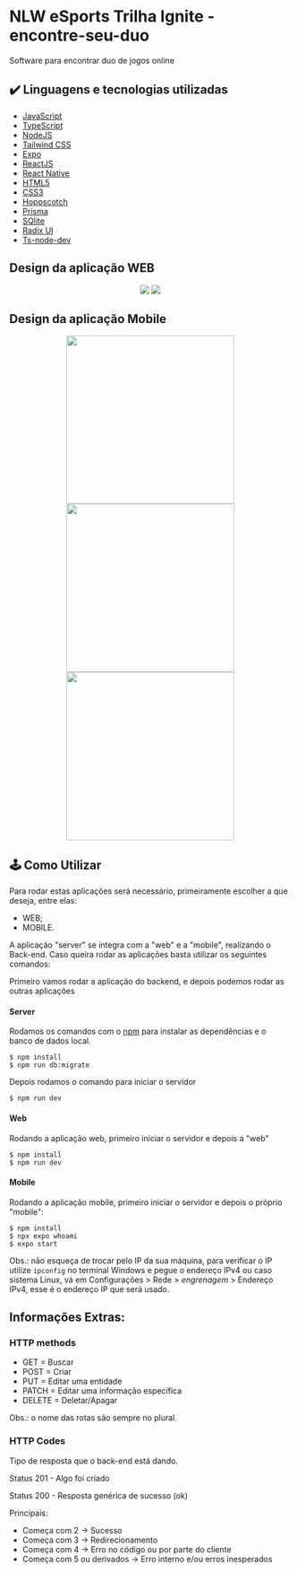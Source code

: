 # NLW eSports Trilha Ignite - encontre-seu-duo
Software para encontrar duo de jogos online

## ✔️ Linguagens e tecnologias utilizadas

- [JavaScript](https://developer.mozilla.org/pt-BR/docs/Web/JavaScript)
- [TypeScript](https://www.typescriptlang.org)
- [NodeJS](https://nodejs.org/en/)
- [Tailwind CSS](https://tailwindcss.com)
- [Expo](https://expo.dev)
- [ReactJS](https://reactjs.org)
- [React Native](https://reactnative.dev)
- [HTML5](https://developer.mozilla.org/pt-BR/docs/Web/HTML)
- [CSS3](https://developer.mozilla.org/pt-BR/docs/Web/CSS)
- [Hoppscotch](https://hoppscotch.io)
- [Prisma](https://www.prisma.io)
- [SQlite](https://www.sqlite.org/index.html)
- [Radix UI](https://www.sqlite.org/index.html)
- [Ts-node-dev](https://www.npmjs.com/package/ts-node-dev)

## Design da aplicação WEB
<p align="center">
  <img src="https://user-images.githubusercontent.com/101130704/196013442-3299cf62-29a8-4656-93af-14acf51c64b2.png"/>
  <img src="https://user-images.githubusercontent.com/101130704/196013452-c5fdb70d-85ba-4537-9ac6-ddb7bc1c54bb.png"/>
</p>

## Design da aplicação Mobile
<p align="center">
  <img src="https://user-images.githubusercontent.com/101130704/196013465-f603e84f-eab5-4bbd-84a8-d06adcd94e9d.png" width="300em" hspace="12"/>
  <img src="https://user-images.githubusercontent.com/101130704/196013469-8ab4b319-5f42-4fba-9b47-b1c351e2b8c8.png" width="300em" hspace="12"/>
  <img src="https://user-images.githubusercontent.com/101130704/196013471-be9eab05-dc0d-4536-8c34-4563f2983c22.png" width="300em" hspace="12"/>
</p>

## 🕹️ Como Utilizar
Para rodar estas aplicações será necessário, primeiramente escolher a que deseja, entre elas:
- WEB;
- MOBILE.

A aplicação "server" se integra com a "web" e a "mobile", realizando o Back-end. Caso queira rodar as aplicações basta utilizar os seguintes comandos:

Primeiro vamos rodar a aplicação do backend, e depois podemos rodar as outras aplicações
#### Server
Rodamos os comandos com o [npm](https://www.npmjs.com) para instalar as dependências e o banco de dados local.
```
$ npm install
$ npm run db:migrate
```
Depois rodamos o comando para iniciar o servidor
```
$ npm run dev
```
#### Web
Rodando a aplicação web, primeiro iniciar o servidor e depois a "web"
```
$ npm install
$ npm run dev
```

#### Mobile
Rodando a aplicação mobile, primeiro iniciar o servidor e depois o próprio "mobile":
```
$ npm install
$ npx expo whoami
$ expo start 
```

Obs.: não esqueça de trocar pelo IP da sua máquina, para verificar o IP utilize `ipconfig` no terminal Windows e pegue o endereço IPv4 ou caso sistema Linux, vá em Configurações > Rede > *engrenagem* > Endereço IPv4, esse é o endereço IP que será usado.

## Informações Extras:

### HTTP methods 
- GET = Buscar
- POST = Criar
- PUT = Editar uma entidade
- PATCH = Editar uma informação específica
- DELETE = Deletar/Apagar

Obs.: o nome das rotas são sempre no plural.

### HTTP Codes

Tipo de resposta que o back-end está dando.

Status 201 - Algo foi criado

Status 200 - Resposta genérica de sucesso (ok)

Principais: 

- Começa com 2 -> Sucesso
- Começa com 3 -> Redirecionamento
- Começa com 4 -> Erro no código ou por parte do cliente
- Começa com 5 ou derivados -> Erro interno e/ou erros inesperados

